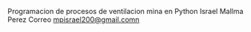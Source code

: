 Programacion de procesos de ventilacion mina en Python
Israel Mallma Perez 
Correo mpisrael200@gmail.comn
